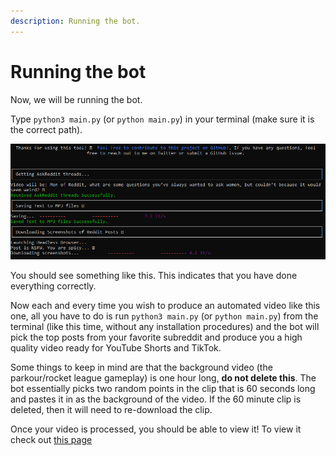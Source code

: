 ```yaml
---
description: Running the bot.
---
```

# Running the bot

Now, we will be running the bot.

Type `python3 main.py` (or `python main.py`) in your terminal (make sure it is the correct path).

![rtb](<.gitbook/assets/image (8) (1) (1).png>)

You should see something like this. This indicates that you have done everything correctly.

Now each and every time you wish to produce an automated video like this one, all you have to do is run `python3 main.py` (or `python main.py`) from the terminal (like this time, without any installation procedures) and the bot will pick the top posts from your favorite subreddit and produce you a high quality video ready for YouTube Shorts and TikTok.

Some things to keep in mind are that the background video (the parkour/rocket league gameplay) is one hour long, **do not delete this**. The bot essentially picks two random points in the clip that is 60 seconds long and pastes it in as the background of the video. If the 60 minute clip is deleted, then it will need to re-download the clip.

Once your video is processed, you should be able to view it! To view it check out [this page](viewing-the-video.md)
